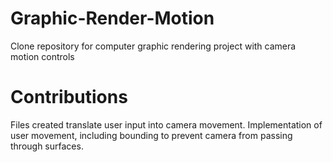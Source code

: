 # Graphic-Render-Motion
Clone repository for computer graphic rendering project with camera motion controls

# Contributions
Files created translate user input into camera movement. Implementation of user movement, including bounding to prevent camera from passing through surfaces.
